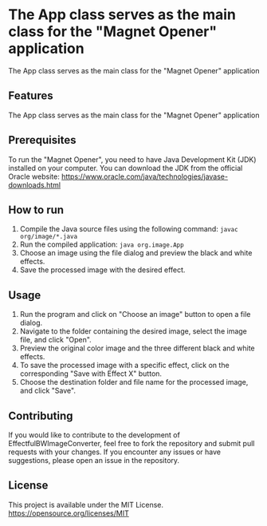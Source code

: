 # The App class serves as the main class for the "Magnet Opener" application

The App class serves as the main class for the "Magnet Opener" application

## Features

The App class serves as the main class for the "Magnet Opener" application

## Prerequisites

To run the  "Magnet Opener", you need to have Java Development Kit (JDK) installed on your computer. You can download the JDK from the official Oracle website: https://www.oracle.com/java/technologies/javase-downloads.html

## How to run

1. Compile the Java source files using the following command: `javac org/image/*.java`
2. Run the compiled application: `java org.image.App`
3. Choose an image using the file dialog and preview the black and white effects.
4. Save the processed image with the desired effect.

## Usage

1. Run the program and click on "Choose an image" button to open a file dialog.
2. Navigate to the folder containing the desired image, select the image file, and click "Open".
3. Preview the original color image and the three different black and white effects.
4. To save the processed image with a specific effect, click on the corresponding "Save with Effect X" button.
5. Choose the destination folder and file name for the processed image, and click "Save".

## Contributing

If you would like to contribute to the development of EffectfulBWImageConverter, feel free to fork the repository and submit pull requests with your changes. If you encounter any issues or have suggestions, please open an issue in the repository.

## License

This project is available under the MIT License. https://opensource.org/licenses/MIT
